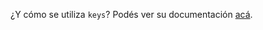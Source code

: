 ¿Y cómo se utiliza `keys`? Podés ver su documentación [acá](https://developer.mozilla.org/es/docs/Web/JavaScript/Reference/Global_Objects/Object/keys).
